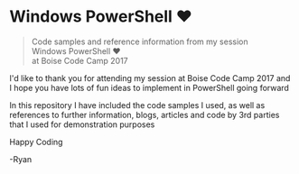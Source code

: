 # Windows PowerShell :heart:
>Code samples and reference information from my session </br>
>    Windows PowerShell :heart: </br>
>        at Boise Code Camp 2017

I'd like to thank you for attending my session at Boise Code Camp 2017 and I hope you have lots of fun ideas to implement in PowerShell going forward

In this repository I have included the code samples I used, as well as references to further information, blogs, articles and code by 3rd parties that I used for demonstration purposes

Happy Coding

-Ryan
